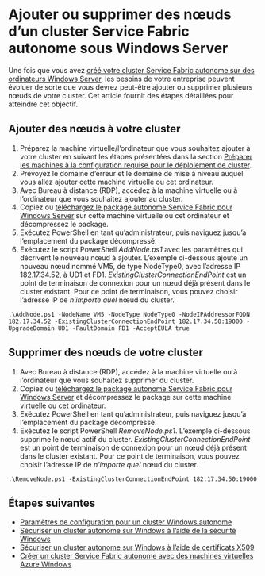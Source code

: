 <properties
   pageTitle="Ajouter ou supprimer des nœuds d’un cluster Service Fabric autonome | Microsoft Azure"
   description="Apprenez à ajouter ou supprimer des nœuds d’un cluster Azure Service Fabric sur une machine physique ou virtuelle sous Windows Server, qu’elle soit locale ou dans un cloud."
   services="service-fabric"
   documentationCenter=".net"
   authors="dsk-2015"
   manager="timlt"
   editor=""/>

<tags
   ms.service="service-fabric"
   ms.devlang="dotnet"
   ms.topic="article"
   ms.tgt_pltfrm="NA"
   ms.workload="NA"
   ms.date="09/20/2016"
   ms.author="dkshir;chackdan"/>


# Ajouter ou supprimer des nœuds d’un cluster Service Fabric autonome sous Windows Server

Une fois que vous avez [créé votre cluster Service Fabric autonome sur des ordinateurs Windows Server](service-fabric-cluster-creation-for-windows-server.md), les besoins de votre entreprise peuvent évoluer de sorte que vous devrez peut-être ajouter ou supprimer plusieurs nœuds de votre cluster. Cet article fournit des étapes détaillées pour atteindre cet objectif.


## Ajouter des nœuds à votre cluster

1. Préparez la machine virtuelle/l’ordinateur que vous souhaitez ajouter à votre cluster en suivant les étapes présentées dans la section [Préparer les machines à la configuration requise pour le déploiement de cluster](service-fabric-cluster-creation-for-windows-server.md#preparemachines).
2. Prévoyez le domaine d’erreur et le domaine de mise à niveau auquel vous allez ajouter cette machine virtuelle ou cet ordinateur.
3. Avec Bureau à distance (RDP), accédez à la machine virtuelle ou à l’ordinateur que vous souhaitez ajouter au cluster.
4. Copiez ou [téléchargez le package autonome Service Fabric pour Windows Server](http://go.microsoft.com/fwlink/?LinkId=730690) sur cette machine virtuelle ou cet ordinateur et décompressez le package.
5. Exécutez PowerShell en tant qu’administrateur, puis naviguez jusqu’à l’emplacement du package décompressé.
6. Exécutez le script PowerShell *AddNode.ps1* avec les paramètres qui décrivent le nouveau nœud à ajouter. L’exemple ci-dessous ajoute un nouveau nœud nommé VM5, de type NodeType0, avec l’adresse IP 182.17.34.52, à UD1 et FD1. *ExistingClusterConnectionEndPoint* est un point de terminaison de connexion pour un nœud déjà présent dans le cluster existant. Pour ce point de terminaison, vous pouvez choisir l’adresse IP de *n’importe quel* nœud du cluster.

```
.\AddNode.ps1 -NodeName VM5 -NodeType NodeType0 -NodeIPAddressorFQDN 182.17.34.52 -ExistingClusterConnectionEndPoint 182.17.34.50:19000 -UpgradeDomain UD1 -FaultDomain FD1 -AcceptEULA true
```

## Supprimer des nœuds de votre cluster

1. Avec Bureau à distance (RDP), accédez à la machine virtuelle ou à l’ordinateur que vous souhaitez supprimer du cluster.
2. Copiez ou [téléchargez le package autonome Service Fabric pour Windows Server](http://go.microsoft.com/fwlink/?LinkId=730690) et décompressez le package sur cette machine virtuelle ou cet ordinateur.
3. Exécutez PowerShell en tant qu’administrateur, puis naviguez jusqu’à l’emplacement du package décompressé.
4. Exécutez le script PowerShell *RemoveNode.ps1*. L’exemple ci-dessous supprime le nœud actif du cluster. *ExistingClusterConnectionEndPoint* est un point de terminaison de connexion pour un nœud déjà présent dans le cluster existant. Pour ce point de terminaison, vous pouvez choisir l’adresse IP de *n’importe quel* nœud du cluster.

```
.\RemoveNode.ps1 -ExistingClusterConnectionEndPoint 182.17.34.50:19000
```


## Étapes suivantes
- [Paramètres de configuration pour un cluster Windows autonome](service-fabric-cluster-manifest.md)
- [Sécuriser un cluster autonome sur Windows à l’aide de la sécurité Windows](service-fabric-windows-cluster-windows-security.md)
- [Sécuriser un cluster autonome sur Windows à l’aide de certificats X509](service-fabric-windows-cluster-x509-security.md)
- [Créer un cluster Service Fabric autonome avec des machines virtuelles Azure Windows](service-fabric-cluster-creation-with-windows-azure-vms.md)

<!---HONumber=AcomDC_0921_2016-->